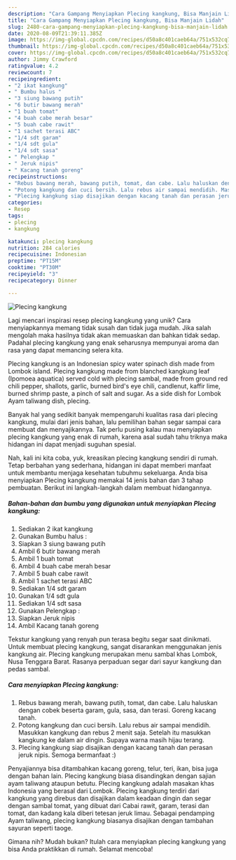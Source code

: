 ```yaml
---
description: "Cara Gampang Menyiapkan Plecing kangkung, Bisa Manjain Lidah"
title: "Cara Gampang Menyiapkan Plecing kangkung, Bisa Manjain Lidah"
slug: 2480-cara-gampang-menyiapkan-plecing-kangkung-bisa-manjain-lidah
date: 2020-08-09T21:39:11.385Z
image: https://img-global.cpcdn.com/recipes/d50a8c401caeb64a/751x532cq70/plecing-kangkung-foto-resep-utama.jpg
thumbnail: https://img-global.cpcdn.com/recipes/d50a8c401caeb64a/751x532cq70/plecing-kangkung-foto-resep-utama.jpg
cover: https://img-global.cpcdn.com/recipes/d50a8c401caeb64a/751x532cq70/plecing-kangkung-foto-resep-utama.jpg
author: Jimmy Crawford
ratingvalue: 4.2
reviewcount: 7
recipeingredient:
- "2 ikat kangkung"
- " Bumbu halus "
- "3 siung bawang putih"
- "6 butir bawang merah"
- "1 buah tomat"
- "4 buah cabe merah besar"
- "5 buah cabe rawit"
- "1 sachet terasi ABC"
- "1/4 sdt garam"
- "1/4 sdt gula"
- "1/4 sdt sasa"
- " Pelengkap "
- " Jeruk nipis"
- " Kacang tanah goreng"
recipeinstructions:
- "Rebus bawang merah, bawang putih, tomat, dan cabe. Lalu haluskan dengan cobek beserta garam, gula, sasa, dan terasi. Goreng kacang tanah."
- "Potong kangkung dan cuci bersih. Lalu rebus air sampai mendidih. Masukkan kangkung dan rebus 2 menit saja. Setelah itu masukkan kangkung ke dalam air dingin. Supaya warna masih hijau terang."
- "Plecing kangkung siap disajikan dengan kacang tanah dan perasan jeruk nipis. Semoga bermanfaat :)"
categories:
- Resep
tags:
- plecing
- kangkung

katakunci: plecing kangkung 
nutrition: 284 calories
recipecuisine: Indonesian
preptime: "PT15M"
cooktime: "PT30M"
recipeyield: "3"
recipecategory: Dinner

---
```



![Plecing kangkung](https://img-global.cpcdn.com/recipes/d50a8c401caeb64a/751x532cq70/plecing-kangkung-foto-resep-utama.jpg)

Lagi mencari inspirasi resep plecing kangkung yang unik? Cara menyiapkannya memang tidak susah dan tidak juga mudah. Jika salah mengolah maka hasilnya tidak akan memuaskan dan bahkan tidak sedap. Padahal plecing kangkung yang enak seharusnya mempunyai aroma dan rasa yang dapat memancing selera kita.

Plecing kangkung is an Indonesian spicy water spinach dish made from Lombok island. Plecing kangkung made from blanched kangkung leaf (Ipomoea aquatica) served cold with plecing sambal, made from ground red chili pepper, shallots, garlic, burned bird&#39;s eye chili, candlenut, kaffir lime, burned shrimp paste, a pinch of salt and sugar. As a side dish for Lombok Ayam taliwang dish, plecing.

Banyak hal yang sedikit banyak mempengaruhi kualitas rasa dari plecing kangkung, mulai dari jenis bahan, lalu pemilihan bahan segar sampai cara membuat dan menyajikannya. Tak perlu pusing kalau mau menyiapkan plecing kangkung yang enak di rumah, karena asal sudah tahu triknya maka hidangan ini dapat menjadi suguhan spesial.


Nah, kali ini kita coba, yuk, kreasikan plecing kangkung sendiri di rumah. Tetap berbahan yang sederhana, hidangan ini dapat memberi manfaat untuk membantu menjaga kesehatan tubuhmu sekeluarga. Anda bisa menyiapkan Plecing kangkung memakai 14 jenis bahan dan 3 tahap pembuatan. Berikut ini langkah-langkah dalam membuat hidangannya.

<!--inarticleads1-->

##### Bahan-bahan dan bumbu yang digunakan untuk menyiapkan Plecing kangkung:

1. Sediakan 2 ikat kangkung
1. Gunakan  Bumbu halus :
1. Siapkan 3 siung bawang putih
1. Ambil 6 butir bawang merah
1. Ambil 1 buah tomat
1. Ambil 4 buah cabe merah besar
1. Ambil 5 buah cabe rawit
1. Ambil 1 sachet terasi ABC
1. Sediakan 1/4 sdt garam
1. Gunakan 1/4 sdt gula
1. Sediakan 1/4 sdt sasa
1. Gunakan  Pelengkap :
1. Siapkan  Jeruk nipis
1. Ambil  Kacang tanah goreng


Tekstur kangkung yang renyah pun terasa begitu segar saat dinikmati. Untuk membuat plecing kangkung, sangat disarankan menggunakan jenis kangkung air. Plecing kangkung merupakan menu sambal khas Lombok, Nusa Tenggara Barat. Rasanya perpaduan segar dari sayur kangkung dan pedas sambal. 

<!--inarticleads2-->

##### Cara menyiapkan Plecing kangkung:

1. Rebus bawang merah, bawang putih, tomat, dan cabe. Lalu haluskan dengan cobek beserta garam, gula, sasa, dan terasi. Goreng kacang tanah.
1. Potong kangkung dan cuci bersih. Lalu rebus air sampai mendidih. Masukkan kangkung dan rebus 2 menit saja. Setelah itu masukkan kangkung ke dalam air dingin. Supaya warna masih hijau terang.
1. Plecing kangkung siap disajikan dengan kacang tanah dan perasan jeruk nipis. Semoga bermanfaat :)


Penyajiannya bisa ditambahkan kacang goreng, telur, teri, ikan, bisa juga dengan bahan lain. Plecing kangkung biasa disandingkan dengan sajian ayam taliwang ataupun betutu. Plecing kangkung adalah masakan khas Indonesia yang berasal dari Lombok. Plecing kangkung terdiri dari kangkung yang direbus dan disajikan dalam keadaan dingin dan segar dengan sambal tomat, yang dibuat dari Cabai rawit, garam, terasi dan tomat, dan kadang kala diberi tetesan jeruk limau. Sebagai pendamping Ayam taliwang, plecing kangkung biasanya disajikan dengan tambahan sayuran seperti taoge. 

Gimana nih? Mudah bukan? Itulah cara menyiapkan plecing kangkung yang bisa Anda praktikkan di rumah. Selamat mencoba!
